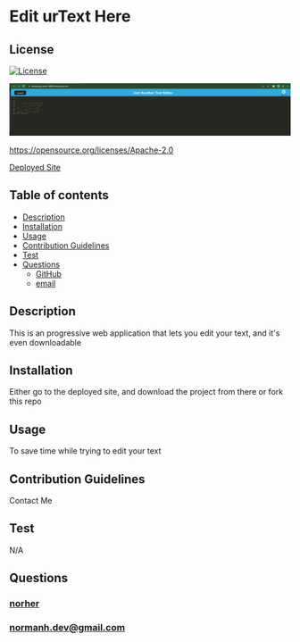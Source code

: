 # Edit urText Here

## License

[![License](https://img.shields.io/badge/License-Apache_2.0-blue.svg)](https://opensource.org/licenses/Apache-2.0)

![Image](./client/assets/Screenshot%202022-08-07%20210010.png)

https://opensource.org/licenses/Apache-2.0

[Deployed Site](https://whispering-beach-38650.herokuapp.com/)

## Table of contents

- [Description](#description)
- [Installation](#installation)
- [Usage](#usage)
- [Contribution Guidelines](#contribution-guidelines)
- [Test](#test)
- [Questions](#questions)
  - [GitHub](#github)
  - [email](#email)

## Description

This is an progressive web application that lets you edit your text, and it's even downloadable

## Installation

Either go to the deployed site, and download the project from there or fork this repo

## Usage

To save time while trying to edit your text

## Contribution Guidelines

Contact Me

## Test

N/A

## Questions

### [norher](https://github.com/norher)

### normanh.dev@gmail.com

